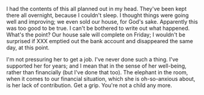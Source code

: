 I had the contents of this all planned out in my head. They've been kept
there all overnight, because I couldn't sleep. I thought things were
going well and improving; we even sold our house, for God's sake.
Apparently this was too good to be true. I can't be bothered to write
out what happened. What's the point? Our house sale will complete on
Friday; I wouldn't be surprised if XXX emptied out the bank account and
disappeared the same day, at this point.

I'm not pressuring her to get a job. I've never done such a thing. I've
supported her for years; and I mean that in the sense of her well-being,
rather than financially (but I've done that too). The elephant in the
room, when it comes to our financial situation, which she is
oh-so-anxious about, is her lack of contribution. Get a grip. You're not
a child any more.
